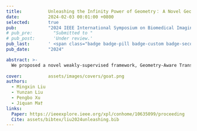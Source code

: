 ```yaml
---
title:          Unleashing the Infinity Power of Geometry： A Novel Geometry-Aware Transformer (GOAT) for Whole Slide Histopathology Image Analysis
date:           2024-02-03 00:01:00 +0800
selected:       true
pub:            "2024 IEEE International Symposium on Biomedical Imaging (ISBI)"
# pub_pre:        "Submitted to "
# pub_post:       'Under review.'
pub_last:       ' <span class="badge badge-pill badge-custom badge-secondary">Conference</span><span class="badge badge-pill badge-custom badge-success">Oral</span>'
pub_date:       "2024"

abstract: >-
  We proposed a novel weakly-supervised framework, Geometry-Aware Transformer (GOAT), in which we urge the model to pay attention to the geometric characteristics within the tumor microenvironment which often serve as potent indicators. In addition, a context-aware attention mechanism is designed to extract and enhance the morphological features within WSIs. Extensive experimental results demonstrated that the proposed method is capable of consistently reaching superior classification outcomes for gigapixel whole slide images.
  
cover:          assets/images/covers/goat.png
authors:
  - Mingxin Liu
  - Yunzan Liu
  - Pengbo Xu
  - Jiquan Ma†
links:
  Paper: https://ieeexplore.ieee.org/xpl/conhome/10635099/proceeding
  Cite: assets/bibtex/liu2024unleashing.bib
---
```

